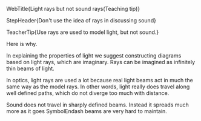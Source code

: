 WebTitle{Light rays but not sound rays(Teaching tip)}

StepHeader{Don&apos;t use the idea of rays in discussing sound}

TeacherTip{Use rays are used to model light, but not sound.}

Here is why.

In explaining the properties of light we suggest constructing diagrams based on light rays, which are imaginary. Rays can be imagined as infinitely thin beams of light.

In optics, light rays are used a lot because real light beams act in much the same way as the model rays. In other words, light really does travel along well defined paths, which do not diverge too much with distance.

Sound does not travel in sharply defined beams. Instead it spreads much more as it goes SymbolEndash beams are very hard to maintain.

